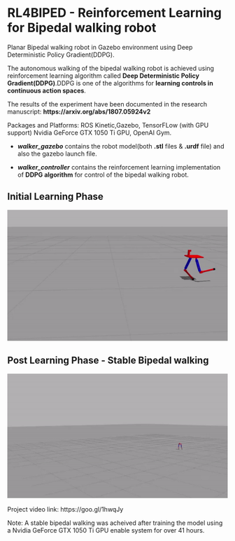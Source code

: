 # RL4BIPED - Reinforcement Learning for Bipedal walking robot
Planar Bipedal walking robot in Gazebo environment using Deep Deterministic Policy Gradient(DDPG).
<p>
The autonomous walking of the bipedal walking robot is achieved using reinforcement learning algorithm called <b>Deep Deterministic Policy Gradient(DDPG)</b>.DDPG is one of the algorithms for <b>learning controls in continuous action spaces</b>.
<p>The results of the experiment have been documented in the research manuscript: <b>https://arxiv.org/abs/1807.05924v2</b></p>
Packages and Platforms: ROS Kinetic,Gazebo, TensorFLow (with GPU support) Nvidia GeForce GTX 1050 Ti GPU, OpenAI Gym.
</p>

- ***walker_gazebo*** contains the robot model(both **.stl** files & **.urdf** file) and also the gazebo launch file.

- ***walker_controller*** contains the reinforcement learning implementation of ****DDPG algorithm**** for control of the bipedal walking robot.

 ## Initial Learning Phase
<p align= "center">
  <img src="walker_controller/src/training_1.gif/">
</p>

  ## Post Learning Phase - Stable Bipedal walking
<p align= "center">
  <img src="walker_controller/src/trained.gif/">
</p>
Project video link: https://goo.gl/1hwqJy
<p>Note: A stable bipedal walking was acheived after training the model using a Nvidia GeForce GTX 1050 Ti GPU enable system for over 41 hours.</p>
